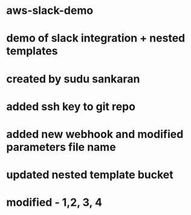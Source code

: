 # aws-slack-demo
# demo of slack integration + nested templates
# created by sudu sankaran
# added ssh key to git repo
# added new webhook and modified parameters file name
# updated nested template bucket
# modified - 1,2, 3, 4

